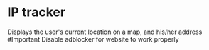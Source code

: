 # IP tracker
Displays the user's current location on a map, and his/her address
#Important
Disable adblocker for website to work properly
